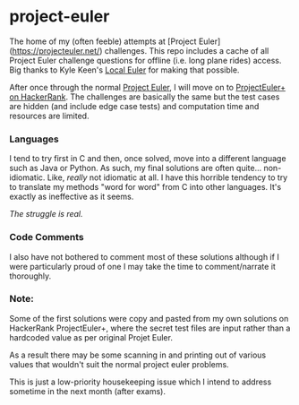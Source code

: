# project-euler
The home of my (often feeble) attempts at [Project Euler] (https://projecteuler.net/) challenges.   This repo includes a cache of all Project Euler challenge questions for offline (i.e. long plane rides) access.  Big thanks to Kyle Keen's [Local Euler](http://kmkeen.com/local-euler) for making that possible.

After once through the normal [Project Euler](https://projecteuler.net/), I will move on to [ProjectEuler+ on HackerRank](https://www.hackerrank.com/contests/projecteuler/challenges).  The challenges are basically the same but the test cases are hidden (and include edge case tests) and computation time and resources are limited.  

### Languages
I tend to try first in C and then, once solved, move into a different language such as Java or Python.  As such, my final solutions are often quite... non-idiomatic.  Like, *really* not idiomatic at all. I have this horrible tendency to try to translate my methods "word for word" from C into other languages.  It's exactly as ineffective as it seems.  

*The struggle is real.*

### Code Comments
I also have not bothered to comment most of these solutions although if I were particularly proud of one I may take the time to comment/narrate it thoroughly.

### Note:
Some of the first solutions were copy and pasted from my own solutions on HackerRank ProjectEuler+, where the secret test files are input rather than a hardcoded value as per original Projet Euler.

As a result there may be some scanning in and printing out of various values that wouldn't suit the normal project euler problems.

This is just a low-priority housekeeping issue which I intend to address sometime in the next month (after exams).